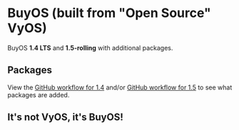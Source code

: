 # BuyOS (built from "Open Source" VyOS)

BuyOS **1.4 LTS** and **1.5-rolling** with additional packages.

## Packages

View the [GitHub workflow for 1.4](.github/workflows/lts-1.4.x.yaml) and/or [GitHub workflow for 1.5](.github/workflows/rolling-1.5.yaml) to see what packages are added.

## It's not VyOS, it's BuyOS!
